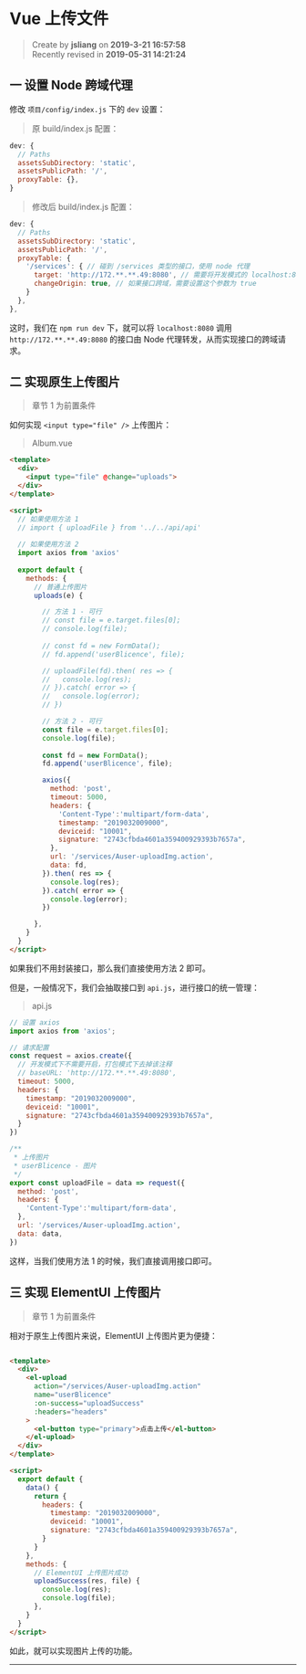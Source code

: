 Vue 上传文件
===

> Create by **jsliang** on **2019-3-21 16:57:58**  
> Recently revised in **2019-05-31 14:21:24**

## 一 设置 Node 跨域代理

修改 `项目/config/index.js` 下的 `dev` 设置：

> 原 build/index.js 配置：

```js
dev: {
  // Paths
  assetsSubDirectory: 'static',
  assetsPublicPath: '/',
  proxyTable: {},
}
```

> 修改后 build/index.js 配置：

```js
dev: {
  // Paths
  assetsSubDirectory: 'static',
  assetsPublicPath: '/',
  proxyTable: {
    '/services': { // 碰到 /services 类型的接口，使用 node 代理
      target: 'http://172.**.**.49:8080', // 需要将开发模式的 localhost:8080 代理到哪个接口
      changeOrigin: true, // 如果接口跨域，需要设置这个参数为 true
    }
  },
},
```

这时，我们在 `npm run dev` 下，就可以将 `localhost:8080` 调用 `http://172.**.**.49:8080` 的接口由 Node 代理转发，从而实现接口的跨域请求。

## 二 实现原生上传图片

> 章节 1 为前置条件

如何实现 `<input type="file" />` 上传图片：

> Album.vue

```html
<template>
  <div>
    <input type="file" @change="uploads">
  </div>
</template>

<script>
  // 如果使用方法 1
  // import { uploadFile } from '../../api/api'
  
  // 如果使用方法 2
  import axios from 'axios'
  
  export default {
    methods: {
      // 普通上传图片
      uploads(e) {

        // 方法 1 - 可行
        // const file = e.target.files[0];
        // console.log(file);
        
        // const fd = new FormData();
        // fd.append('userBlicence', file);

        // uploadFile(fd).then( res => {
        //   console.log(res);
        // }).catch( error => {
        //   console.log(error);
        // })

        // 方法 2 - 可行
        const file = e.target.files[0];
        console.log(file);
        
        const fd = new FormData();
        fd.append('userBlicence', file);

        axios({
          method: 'post',
          timeout: 5000,
          headers: {
            'Content-Type':'multipart/form-data',
            timestamp: "2019032009000",
            deviceid: "10001",
            signature: "2743cfbda4601a359400929393b7657a",
          },
          url: '/services/Auser-uploadImg.action',
          data: fd,
        }).then( res => {
          console.log(res);
        }).catch( error => {
          console.log(error);
        })

      },
    }
  }
</script>
```

如果我们不用封装接口，那么我们直接使用方法 2 即可。

但是，一般情况下，我们会抽取接口到 `api.js`，进行接口的统一管理：

> api.js

```js
// 设置 axios
import axios from 'axios';

// 请求配置
const request = axios.create({
  // 开发模式下不需要开启，打包模式下去掉该注释
  // baseURL: 'http://172.**.**.49:8080',
  timeout: 5000,
  headers: {
    timestamp: "2019032009000",
    deviceid: "10001",
    signature: "2743cfbda4601a359400929393b7657a",
  }
})

/**
 * 上传图片
 * userBlicence - 图片
 */
export const uploadFile = data => request({
  method: 'post',
  headers: {
    'Content-Type':'multipart/form-data',
  },
  url: '/services/Auser-uploadImg.action',
  data: data,
})
```

这样，当我们使用方法 1 的时候，我们直接调用接口即可。

## 三 实现 ElementUI 上传图片

> 章节 1 为前置条件

相对于原生上传图片来说，ElementUI 上传图片更为便捷：

```html

<template>
  <div>
    <el-upload
      action="/services/Auser-uploadImg.action"
      name="userBlicence"
      :on-success="uploadSuccess"
      :headers="headers"
    >
      <el-button type="primary">点击上传</el-button>
    </el-upload>
  </div>
</template>

<script>
  export default {
    data() {
      return {
        headers: {
          timestamp: "2019032009000",
          deviceid: "10001",
          signature: "2743cfbda4601a359400929393b7657a",
        }
      }
    },
    methods: {
      // ElementUI 上传图片成功
      uploadSuccess(res, file) {
        console.log(res);
        console.log(file);
      },
    }
  }
</script>
```

如此，就可以实现图片上传的功能。

---



